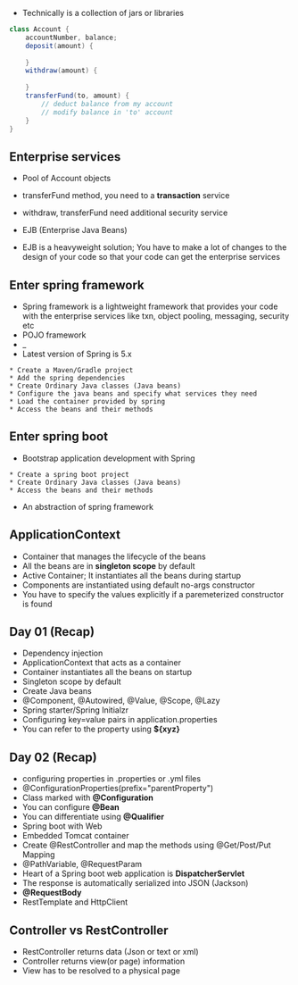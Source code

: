 * Technically is a collection of jars or libraries

``` java
class Account {
	accountNumber, balance;
	deposit(amount) {
		
	}
	withdraw(amount) {
		
	}
	transferFund(to, amount) {
		// deduct balance from my account
		// modify balance in 'to' account
	}
}
```

## Enterprise services

* Pool of Account objects
* transferFund method, you need to a __transaction__ service
* withdraw, transferFund need additional security service

* EJB (Enterprise Java Beans)
* EJB is a heavyweight solution; You have to make a lot of changes to the design of your code so that your code can get the enterprise services

## Enter spring framework

* Spring framework is a lightweight framework that provides your code with the enterprise services like txn, object pooling, messaging, security etc
* POJO framework
* _
* Latest version of Spring is 5.x
```
* Create a Maven/Gradle project 
* Add the spring dependencies
* Create Ordinary Java classes (Java beans)
* Configure the java beans and specify what services they need
* Load the container provided by spring
* Access the beans and their methods
```

## Enter spring boot

* Bootstrap application development with Spring

```
* Create a spring boot project
* Create Ordinary Java classes (Java beans)
* Access the beans and their methods
```

* An abstraction of spring framework

## ApplicationContext

* Container that manages the lifecycle of the beans
* All the beans are in __singleton scope__ by default
* Active Container; It instantiates all the beans during startup
* Components are instantiated using default no-args constructor
* You have to specify the values explicitly if a paremeterized constructor is found

## Day 01 (Recap)

* Dependency injection
* ApplicationContext that acts as a container
* Container instantiates all the beans on startup
* Singleton scope by default
* Create Java beans
* @Component, @Autowired, @Value, @Scope, @Lazy
* Spring starter/Spring Initialzr
* Configuring key=value pairs in application.properties
* You can refer to the property using __${xyz}__


## Day 02 (Recap)

* configuring properties in .properties or .yml files
* @ConfigurationProperties(prefix="parentProperty")
* Class marked with __@Configuration__
* You can configure __@Bean__ 
* You can differentiate using __@Qualifier__
* Spring boot with Web
* Embedded Tomcat container
* Create @RestController and map the methods using @Get/Post/Put Mapping
* @PathVariable, @RequestParam
* Heart of a Spring boot web application is __DispatcherServlet__
* The response is automatically serialized into JSON (Jackson)
* __@RequestBody__
* RestTemplate and HttpClient



## Controller vs RestController

* RestController returns data (Json or text or xml)
* Controller returns view(or page) information
* View has to be resolved to a physical page



























